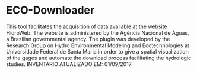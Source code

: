 # ECO-Downloader
This tool facilitates the acquisition of data available at the website HidroWeb. The website is administered by the Agência Nacional de Águas, a Brazilian governmental agency. The plugin was developed by the Research Group on Hydro Environmental Modeling and Ecotechnologies at Universidade Federal de Santa Maria in order to give a spatial visualization of the gages and automate the download process facilitating the hydrologic studies. INVENTARIO ATUALIZADO EM: 01/09/2017
